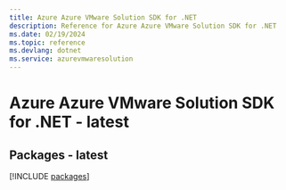 ```yaml
---
title: Azure Azure VMware Solution SDK for .NET
description: Reference for Azure Azure VMware Solution SDK for .NET
ms.date: 02/19/2024
ms.topic: reference
ms.devlang: dotnet
ms.service: azurevmwaresolution
---
```

# Azure Azure VMware Solution SDK for .NET - latest
## Packages - latest
[!INCLUDE [packages](azure-vmware-solution-index.md)]
